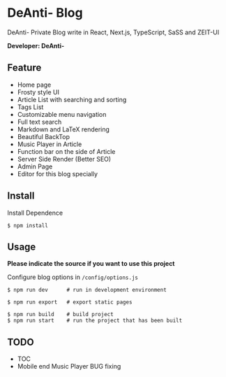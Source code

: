 # DeAnti- Blog

DeAnti- Private Blog write in React, Next.js, TypeScript, SaSS and ZEIT-UI  

**Developer: DeAnti-**

## Feature

- Home page
- Frosty style UI
- Article List with searching and sorting
- Tags List
- Customizable menu navigation
- Full text search
- Markdown and LaTeX rendering
- Beautiful BackTop
- Music Player in Article
- Function bar on the side of Article 
- Server Side Render (Better SEO)
- Admin Page
- Editor for this blog specially

## Install

Install Dependence  

```shell
$ npm install
```

## Usage

**Please indicate the source if you want to use this project**

Configure blog options in ```/config/options.js```  

```shell
$ npm run dev      # run in development environment
  
$ npm run export   # export static pages
  
$ npm run build    # build project
$ npm run start    # run the project that has been built
```

## TODO

- TOC
- Mobile end Music Player BUG fixing
